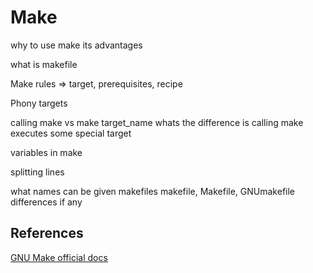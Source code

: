 # Make

why to use make its advantages

what is makefile

Make rules => target, prerequisites, recipe

Phony targets

calling make vs make target_name whats the difference is calling make executes some special target

variables in make

splitting lines 

what names can be given makefiles
makefile, Makefile, GNUmakefile differences if any



## References

[GNU Make official docs](https://www.gnu.org/software/make/manual/make.html)

